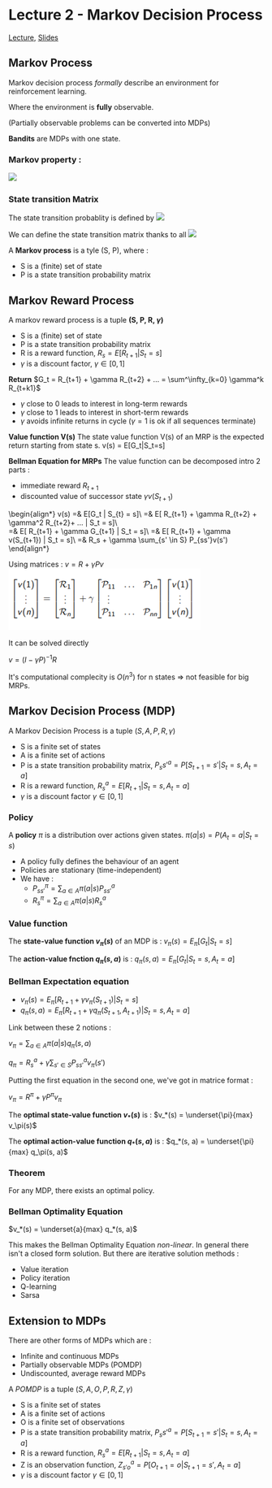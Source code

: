 # Lecture 2 - Markov Decision Process

[Lecture](https://www.youtube.com/watch?v=lfHX2hHRMVQ&t=4s), [Slides](http://www0.cs.ucl.ac.uk/staff/d.silver/web/Teaching_files/MDP.pdf)


## Markov Process

Markov decision process *formally* describe an environment for reinforcement learning.

Where the environment is **fully** observable.

(Partially observable problems can be converted into MDPs)

**Bandits** are MDPs with one state.

### Markov property :
 <img src="https://latex.codecogs.com/gif.latex?P[S_{t+1|S_t}]=P[S_{t+1}|S_1,...,S_t]"/>


### State transition Matrix 

The state transition probablity is defined by
<img src="https://latex.codecogs.com/gif.latex?P^a_{ss'}=P[S'=s'|S=s,A=a]"/>

We can define the state transition matrix thanks to all <img src="https://latex.codecogs.com/gif.latex?P^a_{**}"/>


A **Markov process** is a tyle (S, P), where : 
* S is a (finite) set of state
* P is a state transition probability matrix

## Markov Reward Process

A markov reward process is a tuple **(S, P, R, $\gamma$)**
* S is a (finite) set of state
* P is a state transition probability matrix
* R is a reward function, $R_s = E[R_{t+1} | S_t=s]$
* $\gamma$  is a discount factor, $\gamma \in [0,1]$


**Return** $G_t = R_{t+1} + \gamma R_{t+2} + ... = \sum^\infty_{k=0} \gamma^k R_{t+k1}$
* $\gamma$ close to 0 leads to interest in long-term rewards
* $\gamma$ close to 1 leads to interest in short-term rewards
* $\gamma$ avoids infinite returns in cycle ($\gamma = 1$ is ok if all sequences terminate)

**Value function V(s)**
The state value function V(s) of an MRP is the expected return starting from state s.
v(s) = E[G_t|S_t=s]

**Bellman Equation for MRPs**
The value function can be decomposed intro 2 parts :
* immediate reward $R_{t+1}$
* discounted value of successor state $\gamma v(S_{t+1})$

\begin{align*}
v(s) =& E[G_t | S_{t} = s]\\
     =& E[ R_{t+1} + \gamma  R_{t+2} + \gamma^2 R_{t+2}+ ... | S_t = s]\\  
     =& E[ R_{t+1} + \gamma G_{t+1} | S_t = s]\\
     =& E[ R_{t+1} + \gamma v(S_{t+1}) | S_t = s]\\
     =& R_s + \gamma \sum_{s' \in S} P_{ss'}v(s')
\end{align*}


Using matrices : $v = R + \gamma P v$
<img src='images/bellman_eq.PNG'>

It can be solved directly 

$v = (I - \gamma P)^{-1} R$

It's computational complecity is $O(n^3)$ for n states => not feasible for big MRPs.

## Markov Decision Process (MDP)

A Markov Decision Process is a tuple $(S, A, P, R, \gamma)$
* S is a finite set of states
* A is a finite set of actions
* P is a state transition probability matrix, $P_ss'^a = P[S_{t+1}=s' | S_t= s, A_t = a]$
* R is a reward function, $R_s^a = E[R_{t+1} | S_t= s, A_t = a]$
* $\gamma$ is a discount factor $\gamma \in [0,1]$


###  Policy 
A **policy** $\pi$ is a distribution over actions given states.
$\pi(a|s) = P(A_t=a|S_t=s)$

* A policy fully defines the behaviour of an agent
* Policies are stationary (time-independent)
* We have :
    * $P^\pi_{ss'} = \sum_{a\in A} \pi(a|s) P^a_{ss'}$
    * $R^\pi_{s} = \sum_{a\in A} \pi(a|s) R^a_{s}$

### Value function

The **state-value function $v_\pi(s)$** of an MDP is :
$v_\pi(s) = E_\pi[G_t | S_t = s]$

The **action-value fnction $q_\pi(s, a)$** is : 
$q_\pi(s, a) = E_\pi[G_t | S_t = s, A_t = a]$

### Bellman Expectation equation 

* $v_\pi (s) = E_\pi[R_{t+1} + \gamma v_\pi(S_{t+1})| S_t=s]$
* $q_\pi (s, a) = E_\pi[R_{t+1} + \gamma q_\pi(S_{t+1}, A_{t+1})| S_t=s, A_t = a]$

Link between these 2 notions :

$v_\pi = \sum_{a \in A} \pi(a|s)q_\pi(s, a)$

$q_\pi = R_s^a + \gamma \sum_{s' \in S} P_{ss'}^a v_\pi(s')$

Putting the first equation in the second one, we've got in matrice format : 

$v_\pi = R^\pi + \gamma P^\pi v_\pi$ 

The **optimal state-value function $v_*(s)$** is : 
$v_*(s) = \underset{\pi}{max} v_\pi(s)$


The **optimal action-value function $q_*(s, a)$** is : 
$q_*(s, a) = \underset{\pi}{max} q_\pi(s, a)$

### Theorem  
For any MDP, there exists an optimal policy.

### Bellman Optimality Equation 

$v_*(s) = \underset{a}{max} q_*(s, a)$ 

This makes the Bellman Optimality Equation *non-linear*. In general there isn't a closed form solution.
But there are iterative solution methods : 
* Value iteration
* Policy iteration
* Q-learning
* Sarsa

## Extension to MDPs

There are other forms of MDPs which are : 
* Infinite and continuous MDPs
* Partially observable MDPs (POMDP)
* Undiscounted, average reward MDPs


A *POMDP* is a tuple $(S, A, O, P, R, Z, \gamma)$
* S is a finite set of states
* A is a finite set of actions
* O is a finite set of observations
* P is a state transition probability matrix, $P_ss'^a = P[S_{t+1}=s' | S_t= s, A_t = a]$
* R is a reward function, $R_s^a = E[R_{t+1} | S_t= s, A_t = a]$
* Z is an observation function, $Z^a_{s'o} = P[O_{t+1} = o | S_{t+1} = s', A_t = a]$
* $\gamma$ is a discount factor $\gamma \in [0,1]$

